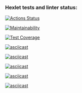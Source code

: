 ### Hexlet tests and linter status:

[![Actions Status](https://github.com/ilrosch/backend-project-4/actions/workflows/hexlet-check.yml/badge.svg)](https://github.com/ilrosch/backend-project-4/actions)

[![Maintainability](https://api.codeclimate.com/v1/badges/41e0c671115fb341f594/maintainability)](https://codeclimate.com/github/ilrosch/backend-project-4/maintainability)

[![Test Coverage](https://api.codeclimate.com/v1/badges/41e0c671115fb341f594/test_coverage)](https://codeclimate.com/github/ilrosch/backend-project-4/test_coverage)

[![asciicast](https://asciinema.org/a/66VDE0zTVxAs72lpg4YstpvMd.svg)](https://asciinema.org/a/66VDE0zTVxAs72lpg4YstpvMd)

[![asciicast](https://asciinema.org/a/yyvceeLMUABVPKlY0EdPLq4mz.svg)](https://asciinema.org/a/yyvceeLMUABVPKlY0EdPLq4mz)

[![asciicast](https://asciinema.org/a/NIFlH3T5R6Fr5FE86EBHBabwt.svg)](https://asciinema.org/a/NIFlH3T5R6Fr5FE86EBHBabwt)

[![asciicast](https://asciinema.org/a/yYZNCCpC4h3fFcWqaBwZZdorp.svg)](https://asciinema.org/a/yYZNCCpC4h3fFcWqaBwZZdorp)

[![asciicast](https://asciinema.org/a/xsvtOK6YOTa2mSLHaOryOwbYz.svg)](https://asciinema.org/a/xsvtOK6YOTa2mSLHaOryOwbYz)
